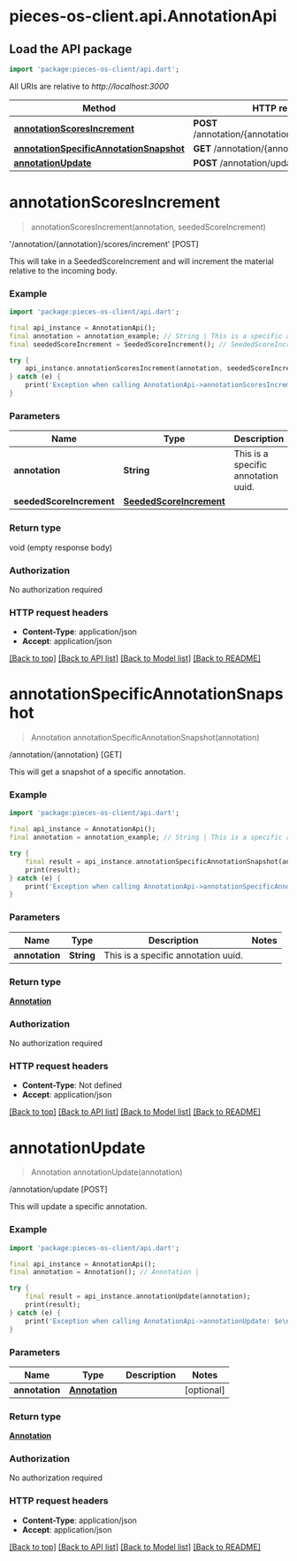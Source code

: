 # pieces-os-client.api.AnnotationApi

## Load the API package
```dart
import 'package:pieces-os-client/api.dart';
```

All URIs are relative to *http://localhost:3000*

Method | HTTP request | Description
------------- | ------------- | -------------
[**annotationScoresIncrement**](AnnotationApi.md#annotationscoresincrement) | **POST** /annotation/{annotation}/scores/increment | '/annotation/{annotation}/scores/increment' [POST]
[**annotationSpecificAnnotationSnapshot**](AnnotationApi.md#annotationspecificannotationsnapshot) | **GET** /annotation/{annotation} | /annotation/{annotation} [GET]
[**annotationUpdate**](AnnotationApi.md#annotationupdate) | **POST** /annotation/update | /annotation/update [POST]


# **annotationScoresIncrement**
> annotationScoresIncrement(annotation, seededScoreIncrement)

'/annotation/{annotation}/scores/increment' [POST]

This will take in a SeededScoreIncrement and will increment the material relative to the incoming body.

### Example
```dart
import 'package:pieces-os-client/api.dart';

final api_instance = AnnotationApi();
final annotation = annotation_example; // String | This is a specific annotation uuid.
final seededScoreIncrement = SeededScoreIncrement(); // SeededScoreIncrement | 

try {
    api_instance.annotationScoresIncrement(annotation, seededScoreIncrement);
} catch (e) {
    print('Exception when calling AnnotationApi->annotationScoresIncrement: $e\n');
}
```

### Parameters

Name | Type | Description  | Notes
------------- | ------------- | ------------- | -------------
 **annotation** | **String**| This is a specific annotation uuid. | 
 **seededScoreIncrement** | [**SeededScoreIncrement**](SeededScoreIncrement.md)|  | [optional] 

### Return type

void (empty response body)

### Authorization

No authorization required

### HTTP request headers

 - **Content-Type**: application/json
 - **Accept**: application/json

[[Back to top]](#) [[Back to API list]](../README.md#documentation-for-api-endpoints) [[Back to Model list]](../README.md#documentation-for-models) [[Back to README]](../README.md)

# **annotationSpecificAnnotationSnapshot**
> Annotation annotationSpecificAnnotationSnapshot(annotation)

/annotation/{annotation} [GET]

This will get a snapshot of a specific annotation.

### Example
```dart
import 'package:pieces-os-client/api.dart';

final api_instance = AnnotationApi();
final annotation = annotation_example; // String | This is a specific annotation uuid.

try {
    final result = api_instance.annotationSpecificAnnotationSnapshot(annotation);
    print(result);
} catch (e) {
    print('Exception when calling AnnotationApi->annotationSpecificAnnotationSnapshot: $e\n');
}
```

### Parameters

Name | Type | Description  | Notes
------------- | ------------- | ------------- | -------------
 **annotation** | **String**| This is a specific annotation uuid. | 

### Return type

[**Annotation**](Annotation.md)

### Authorization

No authorization required

### HTTP request headers

 - **Content-Type**: Not defined
 - **Accept**: application/json

[[Back to top]](#) [[Back to API list]](../README.md#documentation-for-api-endpoints) [[Back to Model list]](../README.md#documentation-for-models) [[Back to README]](../README.md)

# **annotationUpdate**
> Annotation annotationUpdate(annotation)

/annotation/update [POST]

This will update a specific annotation.

### Example
```dart
import 'package:pieces-os-client/api.dart';

final api_instance = AnnotationApi();
final annotation = Annotation(); // Annotation | 

try {
    final result = api_instance.annotationUpdate(annotation);
    print(result);
} catch (e) {
    print('Exception when calling AnnotationApi->annotationUpdate: $e\n');
}
```

### Parameters

Name | Type | Description  | Notes
------------- | ------------- | ------------- | -------------
 **annotation** | [**Annotation**](Annotation.md)|  | [optional] 

### Return type

[**Annotation**](Annotation.md)

### Authorization

No authorization required

### HTTP request headers

 - **Content-Type**: application/json
 - **Accept**: application/json

[[Back to top]](#) [[Back to API list]](../README.md#documentation-for-api-endpoints) [[Back to Model list]](../README.md#documentation-for-models) [[Back to README]](../README.md)

